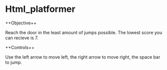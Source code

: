 # Html_platformer

++Objective++

Reach the door in the least amount of jumps possible. The lowest score you can recieve is 7.


++Controls++ 

Use the left arrow to move left, 
the right arrow to move right,
the space bar to jump. 
